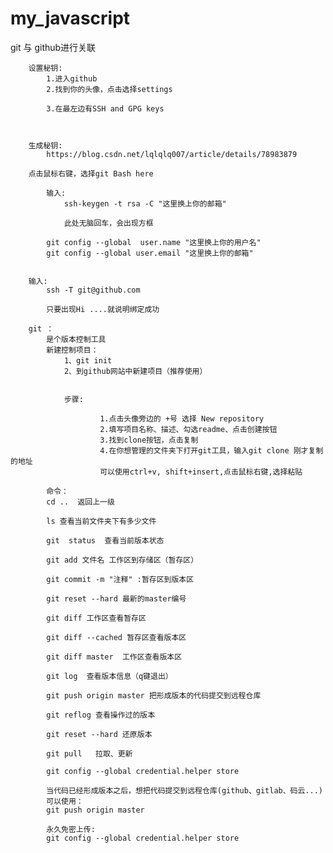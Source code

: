 # my_javascript

 git 与 github进行关联

        设置秘钥:
            1.进入github
            2.找到你的头像，点击选择settings
            
            3.在最左边有SSH and GPG keys



        生成秘钥:
            https://blog.csdn.net/lqlqlq007/article/details/78983879
        
        点击鼠标右键，选择git Bash here
            
            输入:
                ssh-keygen -t rsa -C "这里换上你的邮箱"

                此处无脑回车，会出现方框

            git config --global  user.name "这里换上你的用户名"
            git config --global user.email "这里换上你的邮箱"


        输入:
            ssh -T git@github.com 

            只要出现Hi ....就说明绑定成功

        git ：
            是个版本控制工具
            新建控制项目：
                1、git init
                2、到github网站中新建项目（推荐使用）

    
                步骤:
                        
                        1.点击头像旁边的 +号 选择 New repository
                        2.填写项目名称、描述、勾选readme、点击创建按钮
                        3.找到clone按钮，点击复制
                        4.在你想管理的文件夹下打开git工具，输入git clone 刚才复制的地址
                        可以使用ctrl+v, shift+insert,点击鼠标右键,选择粘贴

            命令：
            cd ..  返回上一级 

            ls 查看当前文件夹下有多少文件

            git  status  查看当前版本状态

            git add 文件名 工作区到存储区（暂存区）

            git commit -m "注释" :暂存区到版本区

            git reset --hard 最新的master编号

            git diff 工作区查看暂存区
            
            git diff --cached 暂存区查看版本区

            git diff master  工作区查看版本区

            git log  查看版本信息（q键退出）

            git push origin master 把形成版本的代码提交到远程仓库

            git reflog 查看操作过的版本

            git reset --hard 还原版本

            git pull   拉取、更新

            git config --global credential.helper store

            当代码已经形成版本之后，想把代码提交到远程仓库(github、gitlab、码云...)
            可以使用：
            git push origin master

            永久免密上传:
            git config --global credential.helper store
